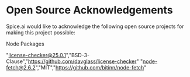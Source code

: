 # Open Source Acknowledgements

Spice.ai would like to acknowledge the following open source projects for making this project possible:

Node Packages

"license-checker@25.0.1","BSD-3-Clause","https://github.com/davglass/license-checker"
"node-fetch@2.6.2","MIT","https://github.com/bitinn/node-fetch"